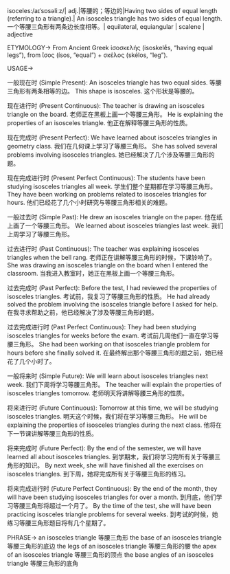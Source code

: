 isoceles:/aɪˈsɒsəliːz/| adj.|等腰的；等边的|Having two sides of equal length (referring to a triangle).| An isosceles triangle has two sides of equal length.  一个等腰三角形有两条边长度相等。| equilateral, equiangular | scalene | adjective

ETYMOLOGY->
From Ancient Greek ἰσοσκελής (isoskelḗs, “having equal legs”), from ἴσος (ísos, “equal”) + σκέλος (skélos, “leg”).


USAGE->

一般现在时 (Simple Present):
An isosceles triangle has two equal sides. 等腰三角形有两条相等的边。
This shape is isosceles.  这个形状是等腰的。

现在进行时 (Present Continuous):
The teacher is drawing an isosceles triangle on the board. 老师正在黑板上画一个等腰三角形。
He is explaining the properties of an isosceles triangle. 他正在解释等腰三角形的性质。

现在完成时 (Present Perfect):
We have learned about isosceles triangles in geometry class. 我们在几何课上学习了等腰三角形。
She has solved several problems involving isosceles triangles. 她已经解决了几个涉及等腰三角形的题。

现在完成进行时 (Present Perfect Continuous):
The students have been studying isosceles triangles all week.  学生们整个星期都在学习等腰三角形。
They have been working on problems related to isosceles triangles for hours. 他们已经花了几个小时研究与等腰三角形相关的难题。

一般过去时 (Simple Past):
He drew an isosceles triangle on the paper. 他在纸上画了一个等腰三角形。
We learned about isosceles triangles last week.  我们上周学习了等腰三角形。

过去进行时 (Past Continuous):
The teacher was explaining isosceles triangles when the bell rang.  老师正在讲解等腰三角形的时候，下课铃响了。
She was drawing an isosceles triangle on the board when I entered the classroom. 当我进入教室时，她正在黑板上画一个等腰三角形。

过去完成时 (Past Perfect):
Before the test, I had reviewed the properties of isosceles triangles. 考试前，我复习了等腰三角形的性质。
He had already solved the problem involving the isosceles triangle before I asked for help. 在我寻求帮助之前，他已经解决了涉及等腰三角形的题。

过去完成进行时 (Past Perfect Continuous):
They had been studying isosceles triangles for weeks before the exam. 考试前几周他们一直在学习等腰三角形。
She had been working on that isosceles triangle problem for hours before she finally solved it. 在最终解出那个等腰三角形的题之前，她已经花了几个小时了。

一般将来时 (Simple Future):
We will learn about isosceles triangles next week.  我们下周将学习等腰三角形。
The teacher will explain the properties of isosceles triangles tomorrow. 老师明天将讲解等腰三角形的性质。


将来进行时 (Future Continuous):
Tomorrow at this time, we will be studying isosceles triangles. 明天这个时候，我们将在学习等腰三角形。
He will be explaining the properties of isosceles triangles during the next class. 他将在下一节课讲解等腰三角形的性质。


将来完成时 (Future Perfect):
By the end of the semester, we will have learned all about isosceles triangles. 到学期末，我们将学习完所有关于等腰三角形的知识。
By next week, she will have finished all the exercises on isosceles triangles. 到下周，她将完成所有关于等腰三角形的练习。

将来完成进行时 (Future Perfect Continuous):
By the end of the month, they will have been studying isosceles triangles for over a month. 到月底，他们学习等腰三角形将超过一个月了。
By the time of the test, she will have been practicing isosceles triangle problems for several weeks. 到考试的时候，她练习等腰三角形题目将有几个星期了。



PHRASE->
an isosceles triangle 等腰三角形
the base of an isosceles triangle 等腰三角形的底边
the legs of an isosceles triangle 等腰三角形的腰
the apex of an isosceles triangle 等腰三角形的顶点
the base angles of an isosceles triangle 等腰三角形的底角
